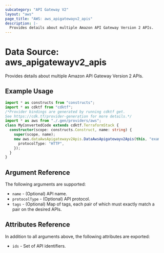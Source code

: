 ```yaml
---
subcategory: "API Gateway V2"
layout: "aws"
page_title: "AWS: aws_apigatewayv2_apis"
description: |-
  Provides details about multiple Amazon API Gateway Version 2 APIs.
---
```


# Data Source: aws_apigatewayv2_apis

Provides details about multiple Amazon API Gateway Version 2 APIs.

## Example Usage

```typescript
import * as constructs from "constructs";
import * as cdktf from "cdktf";
/*Provider bindings are generated by running cdktf get.
See https://cdk.tf/provider-generation for more details.*/
import * as aws from "./.gen/providers/aws";
class MyConvertedCode extends cdktf.TerraformStack {
  constructor(scope: constructs.Construct, name: string) {
    super(scope, name);
    new aws.dataAwsApigatewayv2Apis.DataAwsApigatewayv2Apis(this, "example", {
      protocolType: "HTTP",
    });
  }
}

```

## Argument Reference

The following arguments are supported:

* `name` - (Optional) API name.
* `protocolType` - (Optional) API protocol.
* `tags` - (Optional) Map of tags, each pair of which must exactly match
  a pair on the desired APIs.

## Attributes Reference

In addition to all arguments above, the following attributes are exported:

* `ids` - Set of API identifiers.

<!-- cache-key: cdktf-0.17.0-pre.15 input-96d8198f992c15413c81dd75957321ec25eff6882858b54bde9dd70caaae3180 -->